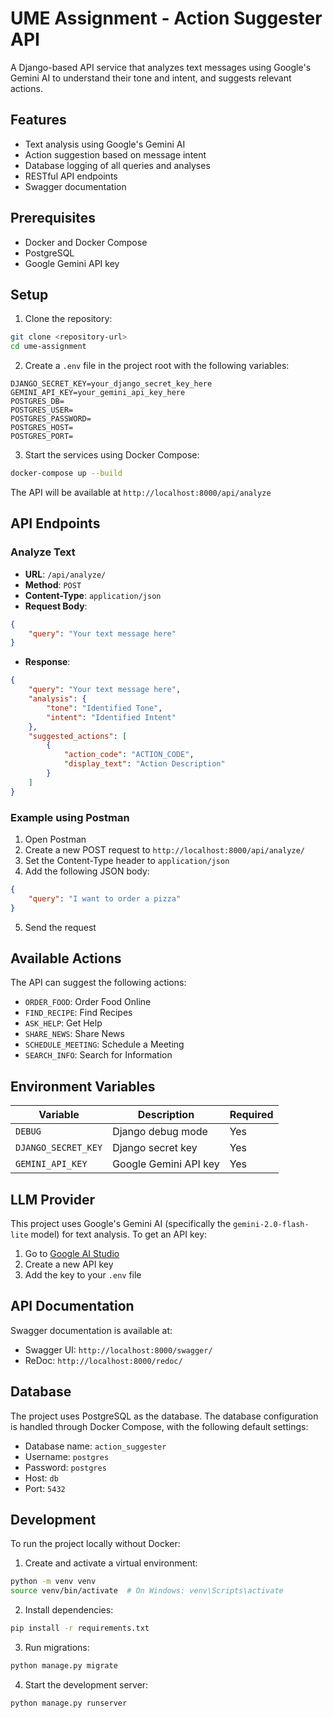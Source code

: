 # UME Assignment - Action Suggester API

A Django-based API service that analyzes text messages using Google's Gemini AI to understand their tone and intent, and suggests relevant actions.

## Features

- Text analysis using Google's Gemini AI
- Action suggestion based on message intent
- Database logging of all queries and analyses
- RESTful API endpoints
- Swagger documentation

## Prerequisites

- Docker and Docker Compose
- PostgreSQL
- Google Gemini API key

## Setup

1. Clone the repository:
```bash
git clone <repository-url>
cd ume-assignment
```

2. Create a `.env` file in the project root with the following variables:
```env
DJANGO_SECRET_KEY=your_django_secret_key_here
GEMINI_API_KEY=your_gemini_api_key_here
POSTGRES_DB=
POSTGRES_USER=
POSTGRES_PASSWORD=
POSTGRES_HOST=
POSTGRES_PORT=
```

3. Start the services using Docker Compose:
```bash
docker-compose up --build
```

The API will be available at `http://localhost:8000/api/analyze`

## API Endpoints

### Analyze Text
- **URL**: `/api/analyze/`
- **Method**: `POST`
- **Content-Type**: `application/json`
- **Request Body**:
```json
{
    "query": "Your text message here"
}
```
- **Response**:
```json
{
    "query": "Your text message here",
    "analysis": {
        "tone": "Identified Tone",
        "intent": "Identified Intent"
    },
    "suggested_actions": [
        {
            "action_code": "ACTION_CODE",
            "display_text": "Action Description"
        }
    ]
}
```

### Example using Postman
1. Open Postman
2. Create a new POST request to `http://localhost:8000/api/analyze/`
3. Set the Content-Type header to `application/json`
4. Add the following JSON body:
```json
{
    "query": "I want to order a pizza"
}
```
5. Send the request

## Available Actions

The API can suggest the following actions:
- `ORDER_FOOD`: Order Food Online
- `FIND_RECIPE`: Find Recipes
- `ASK_HELP`: Get Help
- `SHARE_NEWS`: Share News
- `SCHEDULE_MEETING`: Schedule a Meeting
- `SEARCH_INFO`: Search for Information

## Environment Variables

| Variable | Description | Required |
|----------|-------------|----------|
| `DEBUG` | Django debug mode | Yes |
| `DJANGO_SECRET_KEY` | Django secret key | Yes |
| `GEMINI_API_KEY` | Google Gemini API key | Yes |

## LLM Provider

This project uses Google's Gemini AI (specifically the `gemini-2.0-flash-lite` model) for text analysis. To get an API key:
1. Go to [Google AI Studio](https://makersuite.google.com/app/apikey)
2. Create a new API key
3. Add the key to your `.env` file

## API Documentation

Swagger documentation is available at:
- Swagger UI: `http://localhost:8000/swagger/`
- ReDoc: `http://localhost:8000/redoc/`

## Database

The project uses PostgreSQL as the database. The database configuration is handled through Docker Compose, with the following default settings:
- Database name: `action_suggester`
- Username: `postgres`
- Password: `postgres`
- Host: `db`
- Port: `5432`

## Development

To run the project locally without Docker:

1. Create and activate a virtual environment:
```bash
python -m venv venv
source venv/bin/activate  # On Windows: venv\Scripts\activate
```

2. Install dependencies:
```bash
pip install -r requirements.txt
```

3. Run migrations:
```bash
python manage.py migrate
```

4. Start the development server:
```bash
python manage.py runserver
``` 